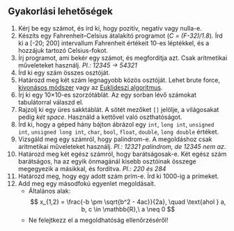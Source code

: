 ## Gyakorlási lehetőségek

1. Kérj be egy számot, és írd ki, hogy pozitív, negatív vagy nulla-e.
2. Készíts egy Fahrenheit–Celsius átalakító programot (*C = (F-32)/1.8*). Írd ki a [-20; 200] intervallum Fahrenheit értékeit 10-es léptékkel, és a hozzájuk tartozó Celsius-fokot.
3. Írj programot, ami bekér egy számot, és megfordítja azt. Csak aritmetikai műveleteket használj. *Pl.: 12345 → 54321*
4. Írd ki egy szám összes osztóját.
5. Határozd meg két szám legnagyobb közös osztóját. Lehet brute force, [kivonásos módszer](https://hu.wikipedia.org/wiki/Legnagyobb_k%C3%B6z%C3%B6s_oszt%C3%B3) vagy az [Euklideszi algoritmus](https://hu.wikipedia.org/wiki/Euklideszi_algoritmus).
6. Írj ki egy 10×10-es szorzótáblát. Az egy sorban lévő számokat tabulátorral válaszd el.
7. Rajzolj ki egy üres sakktáblát. A sötét mezőket `[]` jelölje, a világosakat pedig *két space*. Használd a kettővel való oszthatóságot.
8. Írd ki, hogy a géped hány bájton ábrázol egy `int`, `long int`, `unsigned int`, `unsigned long int`, `char`, `bool`, `float`, `double`, `long double` értéket.
9. Vizsgáld meg egy számról, hogy palindrom-e. A megoldáshoz csak aritmetikai műveleteket használj. *Pl.: 12321 palindrom, de 12345 nem az.*
10. Határozd meg két egész számról, hogy barátságosak-e. Két egész szám barátságos, ha az egyik önmagánál kisebb osztóinak összege megegyezik a másikkal, és fordítva. *Pl.: 220 és 284*
11. Határozd meg, hogy egy adott szám prím-e. Írd ki 1000-ig a prímeket.
12. Add meg egy másodfokú egyenlet megoldásait.
    - Általános alak:  
      $$
      x_{1,2} = \frac{-b \pm \sqrt{b^2 - 4ac}}{2a}, \quad \text{ahol } a, b, c \in \mathbb{R},\ a \neq 0
      $$
    - Ne felejtkezz el a megoldhatóság ellenőrzéséről!